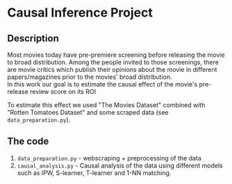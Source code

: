 # Causal Inference Project

## Description
Most movies today have pre-premiere screening before releasing the movie to broad distribution. 
Among the people invited to those screenings, there are movie critics which publish their opinions about the movie in
different papers/magazines prior to the movies' broad distribution.<br>
In this work our goal is to estimate the causal effect of the movie's pre-release review score on its ROI

To estimate this effect we used "The Movies Dataset" combined with "Rotten Tomatoes Dataset" and some scraped data (see `data_preparation.py`).

## The code
1. `data_preparation.py` - webscraping + preprocessing of the data
2. `causal_analysis.py` - Causal analysis of the data using different models such as IPW, S-learner, T-learner and 1-NN matching.
